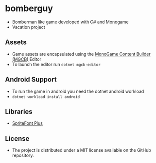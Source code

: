 # bomberguy
 - Bomberman like game developed with C# and Monogame
 - Vacation project

## Assets
 - Game assets are encapsulated using the [MonoGame Content Builder (MGCB)](https://docs.monogame.net/articles/tools/mgcb_editor.html) Editor
 - To launch the editor run `dotnet mgcb-editor`

## Android Support
 - To run the game in android you need the dotnet android workload
 - `dotnet workload install android`

## Libraries
 - [SpriteFont Plus](https://github.com/rds1983/SpriteFontPlus)

##  License 
 - The project is distributed under a MIT license available on the GitHub repository.